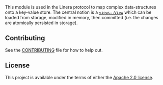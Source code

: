 <!-- cargo-rdme start -->

This module is used in the Linera protocol to map complex data-structures onto a
key-value store. The central notion is a [`views::View`](https://docs.rs/linera-views/latest/linera_views/views/trait.View.html) which can
be loaded from storage, modified in memory, then committed (i.e. the changes are
atomically persisted in storage).

<!-- cargo-rdme end -->

## Contributing

See the [CONTRIBUTING](../CONTRIBUTING.md) file for how to help out.

## License

This project is available under the terms of either the [Apache 2.0 license](../LICENSE).
